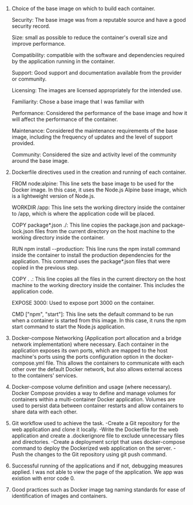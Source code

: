 1. Choice of the base image on which to build each container.

    Security: The base image was from a reputable source and have a good security record. 

    Size: small as possible to reduce the container's overall size and improve performance.

    Compatibility:  compatible with the software and dependencies required by the application running in the container.

    Support: Good support and documentation available from the provider or community.

    Licensing: The images are licensed appropriately for the intended use.

    Familiarity: Chose a base image that I was familiar with

    Performance: Considered the performance of the base image and how it will affect the performance of the container.

    Maintenance: Considered the maintenance requirements of the base image, including the frequency of updates and the level of support provided.

    Community: Considered the size and activity level of the community around the base image.


2. Dockerfile directives used in the creation and running of each container.

    FROM node:alpine: This line sets the base image to be used for the Docker image. In this case, it uses the Node.js Alpine base image, which is a lightweight version of Node.js.

    WORKDIR /app: This line sets the working directory inside the container to /app, which is where the application code will be placed.

    COPY package*.json ./: This line copies the package.json and package-lock.json files from the current directory on the host machine to the working directory inside the container.

    RUN npm install --production: This line runs the npm install command inside the container to install the production dependencies for the application. This command uses the package*.json files that were copied in the previous step.

    COPY . .: This line copies all the files in the current directory on the host machine to the working directory inside the container. This includes the application code.

    EXPOSE 3000: Used to expose port 3000 on the container.

    CMD ["npm", "start"]: This line sets the default command to be run when a container is started from this image. In this case, it runs the npm start command to start the Node.js application.


3. Docker-compose Networking (Application port allocation and a bridge network implementation) where necessary.
    Each container in the application exposes its own ports, which are mapped to the host machine's ports using the ports configuration option in the docker-compose.yml file. This allows the containers to communicate with each other over the default Docker network, but also allows external access to the containers' services.


4. Docker-compose volume definition and usage (where necessary).
    Docker Compose provides a way to define and manage volumes for containers within a multi-container Docker application. Volumes are used to persist data between container restarts and allow containers to share data with each other.

5. Git workflow used to achieve the task.
    -Create a Git repository for the web application and clone it locally.
    -Write the Dockerfile for the web application and create a .dockerignore file to exclude unnecessary files and directories.
    -Create a deployment script that uses docker-compose command to deploy the Dockerized web application on the server.
    -Push the changes to the Git repository using git push command.
    
6. Successful running of the applications and if not, debugging measures applied.
    I was not able to view the page of the application. We app was existion with error code 0.

7. Good practices such as Docker image tag naming standards for ease of identification of images and containers. 

  